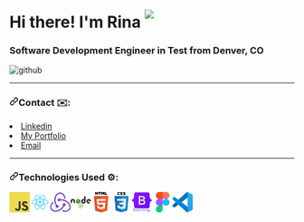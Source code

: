 

<h1>Hi there! I'm Rina <img src="https://github.com/blackcater/blackcater/raw/main/images/Hi.gif" height="32" style="max-width: 100%; display: inline-block;" data-target="animated-image.originalImage"></h1>
<h3>Software Development Engineer in Test from Denver, CO</h3>

<img src="https://user-images.githubusercontent.com/94207798/165857430-8c374d84-e56a-4a89-9966-edb03cb62c6a.png" alt="github" height="80" style="max-width: 100%;">

<hr>

<h3 dir="auto"><a id="user-content-contact" class="anchor" aria-hidden="true" href="#contact"><svg class="octicon octicon-link" viewBox="0 0 16 16" version="1.1" width="16" height="16" aria-hidden="true"><path fill-rule="evenodd" d="M7.775 3.275a.75.75 0 001.06 1.06l1.25-1.25a2 2 0 112.83 2.83l-2.5 2.5a2 2 0 01-2.83 0 .75.75 0 00-1.06 1.06 3.5 3.5 0 004.95 0l2.5-2.5a3.5 3.5 0 00-4.95-4.95l-1.25 1.25zm-4.69 9.64a2 2 0 010-2.83l2.5-2.5a2 2 0 012.83 0 .75.75 0 001.06-1.06 3.5 3.5 0 00-4.95 0l-2.5 2.5a3.5 3.5 0 004.95 4.95l1.25-1.25a.75.75 0 00-1.06-1.06l-1.25 1.25a2 2 0 01-2.83 0z"></path></svg></a>Contact ✉️:</h3>
<li><a href="https://www.linkedin.com/in/marina-wittich/" rel="nofollow">Linkedin</a></li>
<li><a href="https://marinawittich.github.io/portfolio/" rel="nofollow">My Portfolio</a></li>
<li><a href="mailto:marinawittich1@gmail.com">Email</a></li>
<hr>

<h3 dir="auto"><a id="user-content-technologies-used-️" class="anchor" aria-hidden="true" href="#technologies-used-️"><svg class="octicon octicon-link" viewBox="0 0 16 16" version="1.1" width="16" height="16" aria-hidden="true"><path fill-rule="evenodd" d="M7.775 3.275a.75.75 0 001.06 1.06l1.25-1.25a2 2 0 112.83 2.83l-2.5 2.5a2 2 0 01-2.83 0 .75.75 0 00-1.06 1.06 3.5 3.5 0 004.95 0l2.5-2.5a3.5 3.5 0 00-4.95-4.95l-1.25 1.25zm-4.69 9.64a2 2 0 010-2.83l2.5-2.5a2 2 0 012.83 0 .75.75 0 001.06-1.06 3.5 3.5 0 00-4.95 0l-2.5 2.5a3.5 3.5 0 004.95 4.95l1.25-1.25a.75.75 0 00-1.06-1.06l-1.25 1.25a2 2 0 01-2.83 0z"></path></svg></a>Technologies Used <g-emoji class="g-emoji" alias="gear" fallback-src="https://github.githubassets.com/images/icons/emoji/unicode/2699.png">⚙️</g-emoji>:</h3>


  <img align="left" width="36px" alt="JS" src="https://raw.githubusercontent.com/github/explore/80688e429a7d4ef2fca1e82350fe8e3517d3494d/topics/javascript/javascript.png" style="max-width: 100%;">
<img align="left" width="36px" alt="reactJS" src="https://raw.githubusercontent.com/github/explore/80688e429a7d4ef2fca1e82350fe8e3517d3494d/topics/react/react.png" style="max-width: 100%;">
<img align="left" width="36px" alt="Redux" src="https://github.com/devicons/devicon/blob/master/icons/redux/redux-original.svg" style="max-width: 100%;">
<img align="left" width="36px" alt="Node.js" src="https://github.com/devicons/devicon/blob/master/icons/nodejs/nodejs-original-wordmark.svg" style="max-width: 100%;">
<img align="left" width="36px" alt="HTML" src="https://raw.githubusercontent.com/github/explore/80688e429a7d4ef2fca1e82350fe8e3517d3494d/topics/html/html.png" style="max-width: 100%;">
<img align="left" width="36px" alt="CSS3" src="https://raw.githubusercontent.com/devicons/devicon/master/icons/css3/css3-original-wordmark.svg" style="max-width: 100%;">
<img align="left" width="36px" alt="bootstrap" src="https://github.com/devicons/devicon/raw/master/icons/bootstrap/bootstrap-original-wordmark.svg" style="max-width: 100%;">
<img align="left" width="36px" alt="Figma" src="https://github.com/devicons/devicon/blob/master/icons/figma/figma-original.svg" style="max-width: 100%;">
  <img align="left" width="36px" alt="VScode" src="https://github.com/devicons/devicon/blob/master/icons/vscode/vscode-original.svg" style="max-width: 100%;">
  
  
 
  



